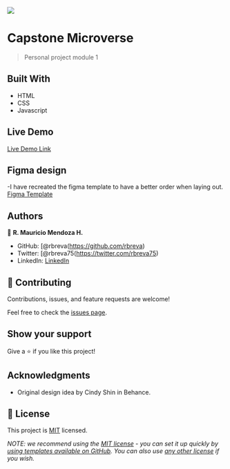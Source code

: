 ![](https://img.shields.io/badge/Microverse-blueviolet)

# Capstone Microverse

> Personal project module 1


## Built With

- HTML
- CSS
- Javascript

## Live Demo

[Live Demo Link](https://rbreva.github.io/capstone_microverse/)

## Figma design

-I have recreated the figma template to have a better order when laying out.
[Figma Template](https://www.figma.com/file/M77wxonk16TfnZhui3rruU/Capstone---Microverse?node-id=0%3A1)

## Authors

👤 **R. Mauricio Mendoza H.**

- GitHub: [@rbreva(https://github.com/rbreva)
- Twitter: [@rbreva75(https://twitter.com/rbreva75)
- LinkedIn: [LinkedIn](https://linkedin.com/in/linkedinhandle)

## 🤝 Contributing

Contributions, issues, and feature requests are welcome!

Feel free to check the [issues page](https://github.com/rbreva/capstone_microverse/issues).

## Show your support

Give a ⭐️ if you like this project!

## Acknowledgments

- Original design idea by Cindy Shin in Behance.


## 📝 License

This project is [MIT](./LICENSE) licensed.

_NOTE: we recommend using the [MIT license](https://choosealicense.com/licenses/mit/) - you can set it up quickly by [using templates available on GitHub](https://docs.github.com/en/communities/setting-up-your-project-for-healthy-contributions/adding-a-license-to-a-repository). You can also use [any other license](https://choosealicense.com/licenses/) if you wish._
